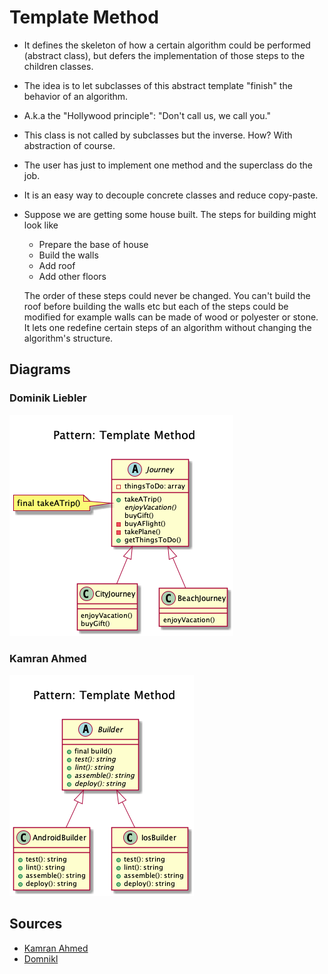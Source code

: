 # Template Method

+ It defines the skeleton of how a certain algorithm could be performed (abstract class), but defers the implementation of those steps to the children classes.

+ The idea is to let subclasses of this abstract template "finish" the behavior of an algorithm.

+ A.k.a the "Hollywood principle": "Don't call us, we call you." 

+ This class is not called by subclasses but the inverse. How? With abstraction of course.

+ The user has just to implement one method and the superclass do the job.

+ It is an easy way to decouple concrete classes and reduce copy-paste.

+ Suppose we are getting some house built. The steps for building might look like
	+ Prepare the base of house
	+ Build the walls
	+ Add roof
	+ Add other floors
	
	The order of these steps could never be changed. 
	You can't build the roof before building the walls etc but each of the steps could be modified for example walls can be made of wood or polyester or stone.
 	It lets one redefine certain steps of an algorithm without changing the algorithm's structure.

<!--
Imagine we have a build tool that helps us test, lint, build, generate build reports (i.e. code coverage reports, linting report etc) and deploy our app on the test server.

First of all we have our base class that specifies the skeleton for the build algorithm


Then we can have our implementations

And then it can be used as


## Recipe
+ Create a class 
-->

## Diagrams
### Dominik Liebler
![](domnikl/diagram.png)

### Kamran Ahmed
![](kamran-ahmed/diagram.png)

## Sources
+ [Kamran Ahmed](https://github.com/kamranahmedse/design-patterns-for-humans#-template-method)
+ [Domnikl](https://github.com/domnikl/DesignPatternsPHP/tree/master/Behavioral/TemplateMethod)

